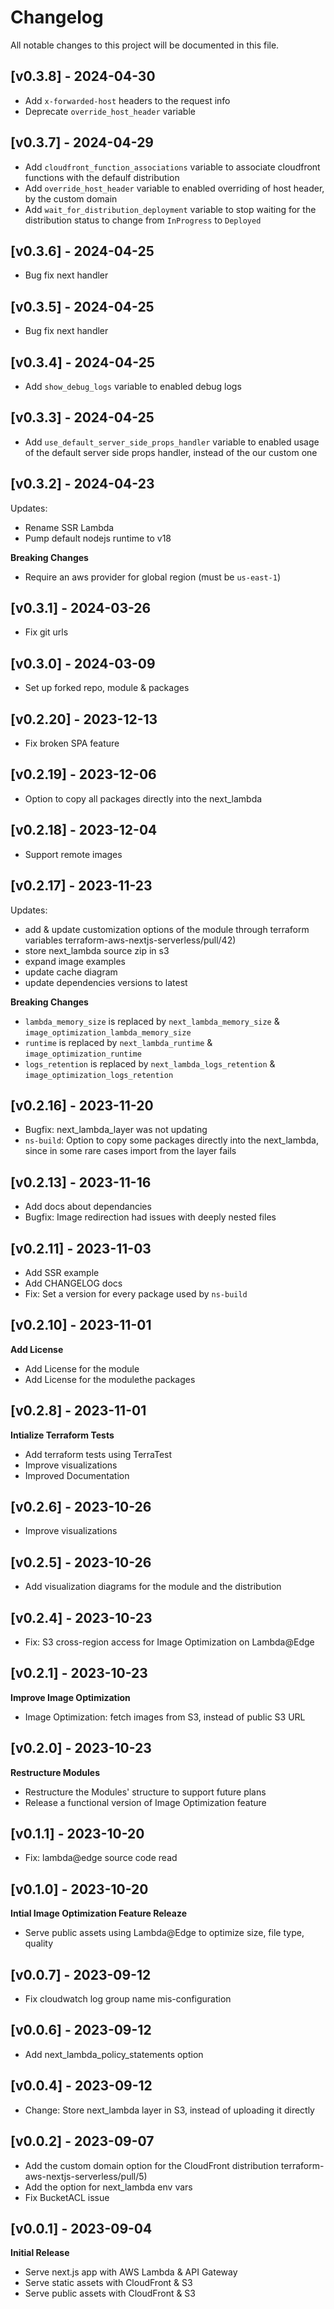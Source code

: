 # Changelog

All notable changes to this project will be documented in this file.

<!-- ## [Unreleased] -->

## [v0.3.8] - 2024-04-30

- Add `x-forwarded-host` headers to the request info
- Deprecate `override_host_header` variable

## [v0.3.7] - 2024-04-29

- Add `cloudfront_function_associations` variable to associate cloudfront functions with the defaulf distribution
- Add `override_host_header` variable to enabled overriding of host header, by the custom domain
- Add `wait_for_distribution_deployment` variable to stop waiting for the distribution status to change from `InProgress` to `Deployed`

## [v0.3.6] - 2024-04-25

- Bug fix next handler

## [v0.3.5] - 2024-04-25

- Bug fix next handler

## [v0.3.4] - 2024-04-25

- Add `show_debug_logs` variable to enabled debug logs

## [v0.3.3] - 2024-04-25

- Add `use_default_server_side_props_handler` variable to enabled usage of the default server side props handler, instead of the our custom one

## [v0.3.2] - 2024-04-23

Updates:

- Rename SSR Lambda
- Pump default nodejs runtime to v18

**Breaking Changes**

- Require an aws provider for global region (must be `us-east-1`)

## [v0.3.1] - 2024-03-26

- Fix git urls

## [v0.3.0] - 2024-03-09

- Set up forked repo, module & packages

## [v0.2.20] - 2023-12-13

- Fix broken SPA feature

## [v0.2.19] - 2023-12-06

- Option to copy all packages directly into the next_lambda

## [v0.2.18] - 2023-12-04

- Support remote images

## [v0.2.17] - 2023-11-23

Updates:

- add & update customization options of the module through terraform variables terraform-aws-nextjs-serverless/pull/42)
- store next_lambda source zip in s3
- expand image examples
- update cache diagram
- update dependencies versions to latest

**Breaking Changes**

- `lambda_memory_size` is replaced by `next_lambda_memory_size` & `image_optimization_lambda_memory_size`
- `runtime` is replaced by `next_lambda_runtime` & `image_optimization_runtime`
- `logs_retention` is replaced by `next_lambda_logs_retention` & `image_optimization_logs_retention`

## [v0.2.16] - 2023-11-20

- Bugfix: next_lambda_layer was not updating
- `ns-build`: Option to copy some packages directly into the next_lambda, since in some rare cases import from the layer fails

## [v0.2.13] - 2023-11-16

- Add docs about dependancies
- Bugfix: Image redirection had issues with deeply nested files

## [v0.2.11] - 2023-11-03

- Add SSR example
- Add CHANGELOG docs
- Fix: Set a version for every package used by `ns-build`

## [v0.2.10] - 2023-11-01

**Add License**

- Add License for the module
- Add License for the modulethe packages

## [v0.2.8] - 2023-11-01

**Intialize Terraform Tests**

- Add terraform tests using TerraTest
- Improve visualizations
- Improved Documentation

## [v0.2.6] - 2023-10-26

- Improve visualizations

## [v0.2.5] - 2023-10-26

- Add visualization diagrams for the module and the distribution

## [v0.2.4] - 2023-10-23

- Fix: S3 cross-region access for Image Optimization on Lambda@Edge

## [v0.2.1] - 2023-10-23

**Improve Image Optimization**

- Image Optimization: fetch images from S3, instead of public S3 URL

## [v0.2.0] - 2023-10-23

**Restructure Modules**

- Restructure the Modules' structure to support future plans
- Release a functional version of Image Optimization feature

## [v0.1.1] - 2023-10-20

- Fix: lambda@edge source code read

## [v0.1.0] - 2023-10-20

**Intial Image Optimization Feature Releaze**

- Serve public assets using Lambda@Edge to optimize size, file type, quality

## [v0.0.7] - 2023-09-12

- Fix cloudwatch log group name mis-configuration

## [v0.0.6] - 2023-09-12

- Add next_lambda_policy_statements option

## [v0.0.4] - 2023-09-12

- Change: Store next_lambda layer in S3, instead of uploading it directly

## [v0.0.2] - 2023-09-07

- Add the custom domain option for the CloudFront distribution terraform-aws-nextjs-serverless/pull/5)
- Add the option for next_lambda env vars
- Fix BucketACL issue

## [v0.0.1] - 2023-09-04

**Initial Release**

- Serve next.js app with AWS Lambda & API Gateway
- Serve static assets with CloudFront & S3
- Serve public assets with CloudFront & S3
